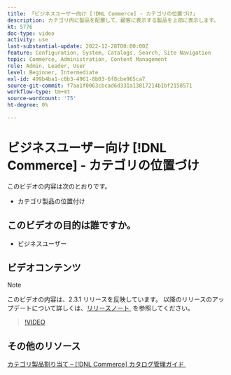 ```yaml
---
title: 「ビジネスユーザー向け [!DNL Commerce] - カテゴリの位置づけ」
description: カテゴリ内に製品を配置して、顧客に表示する製品を上部に表示します。
kt: 5776
doc-type: video
activity: use
last-substantial-update: 2022-12-28T00:00:00Z
feature: Configuration, System, Catalogs, Search, Site Navigation
topic: Commerce, Administration, Content Management
role: Admin, Leader, User
level: Beginner, Intermediate
exl-id: 499b4ba1-c0b3-4961-8b03-6f8cbe965ca7
source-git-commit: f7aa1f0063cbcad6d331a13817214b1bf2158571
workflow-type: tm+mt
source-wordcount: '75'
ht-degree: 0%

---
```


# ビジネスユーザー向け [!DNL Commerce] - カテゴリの位置づけ

このビデオの内容は次のとおりです。

- カテゴリ製品の位置付け

## このビデオの目的は誰ですか。

- ビジネスユーザー

## ビデオコンテンツ

>[!NOTE]
>
>このビデオの内容は、2.3.1 リリースを反映しています。 以降のリリースのアップデートについて詳しくは、[&#x200B; リリースノート &#x200B;](https://experienceleague.adobe.com/docs/commerce-operations/release/notes/overview.html?lang=ja) を参照してください。

>[!VIDEO](https://video.tv.adobe.com/v/329945?quality=12&learn=on&captions=jpn)

## その他のリソース

[&#x200B; カテゴリ製品割り当て –  [!DNL Commerce]  カタログ管理ガイド &#x200B;](https://experienceleague.adobe.com/docs/commerce-admin/catalog/categories/products-in-category/categories-product-assignments.html?lang=ja)
